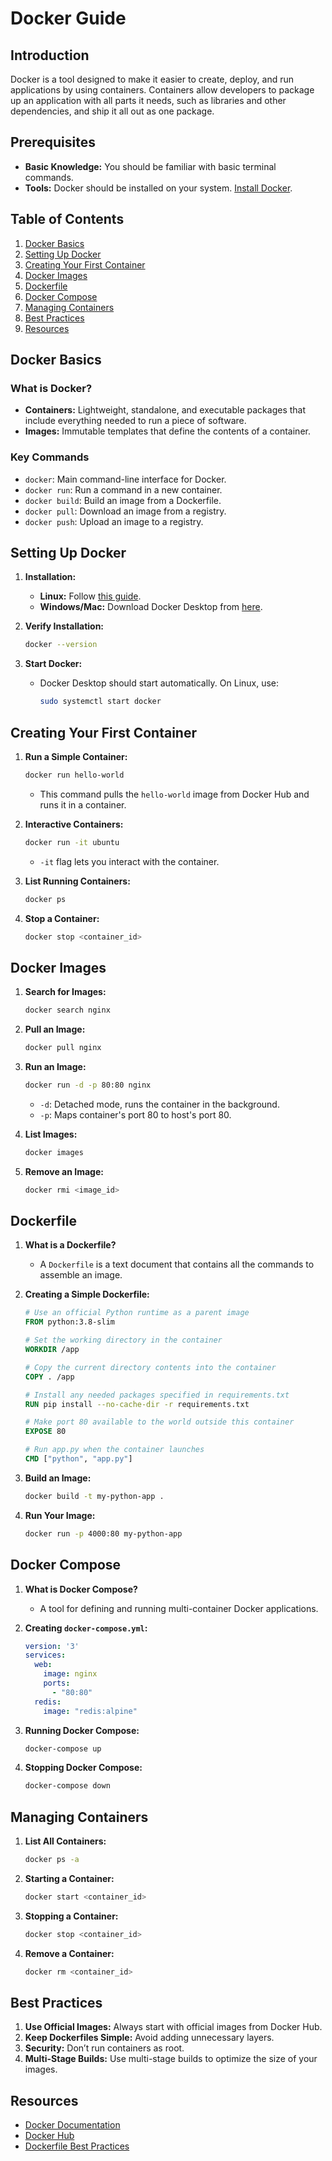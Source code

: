 # Docker Guide

## Introduction

Docker is a tool designed to make it easier to create, deploy, and run applications by using containers. Containers allow developers to package up an application with all parts it needs, such as libraries and other dependencies, and ship it all out as one package.

## Prerequisites

- **Basic Knowledge:** You should be familiar with basic terminal commands.
- **Tools:** Docker should be installed on your system. [Install Docker](https://docs.docker.com/get-docker/).

## Table of Contents

1. [Docker Basics](#docker-basics)
2. [Setting Up Docker](#setting-up-docker)
3. [Creating Your First Container](#creating-your-first-container)
4. [Docker Images](#docker-images)
5. [Dockerfile](#dockerfile)
6. [Docker Compose](#docker-compose)
7. [Managing Containers](#managing-containers)
8. [Best Practices](#best-practices)
9. [Resources](#resources)

## Docker Basics

### What is Docker?
- **Containers:** Lightweight, standalone, and executable packages that include everything needed to run a piece of software.
- **Images:** Immutable templates that define the contents of a container.

### Key Commands
- `docker`: Main command-line interface for Docker.
- `docker run`: Run a command in a new container.
- `docker build`: Build an image from a Dockerfile.
- `docker pull`: Download an image from a registry.
- `docker push`: Upload an image to a registry.

## Setting Up Docker

1. **Installation:**
   - **Linux:** Follow [this guide](https://docs.docker.com/engine/install/ubuntu/).
   - **Windows/Mac:** Download Docker Desktop from [here](https://docs.docker.com/get-docker/).

2. **Verify Installation:**
   ```bash
   docker --version
   ```

3. **Start Docker:**
   - Docker Desktop should start automatically. On Linux, use:
     ```bash
     sudo systemctl start docker
     ```

## Creating Your First Container

1. **Run a Simple Container:**
   ```bash
   docker run hello-world
   ```
   - This command pulls the `hello-world` image from Docker Hub and runs it in a container.

2. **Interactive Containers:**
   ```bash
   docker run -it ubuntu
   ```
   - `-it` flag lets you interact with the container.

3. **List Running Containers:**
   ```bash
   docker ps
   ```

4. **Stop a Container:**
   ```bash
   docker stop <container_id>
   ```

## Docker Images

1. **Search for Images:**
   ```bash
   docker search nginx
   ```

2. **Pull an Image:**
   ```bash
   docker pull nginx
   ```

3. **Run an Image:**
   ```bash
   docker run -d -p 80:80 nginx
   ```
   - `-d`: Detached mode, runs the container in the background.
   - `-p`: Maps container's port 80 to host's port 80.

4. **List Images:**
   ```bash
   docker images
   ```

5. **Remove an Image:**
   ```bash
   docker rmi <image_id>
   ```

## Dockerfile

1. **What is a Dockerfile?**
   - A `Dockerfile` is a text document that contains all the commands to assemble an image.

2. **Creating a Simple Dockerfile:**
   ```Dockerfile
   # Use an official Python runtime as a parent image
   FROM python:3.8-slim

   # Set the working directory in the container
   WORKDIR /app

   # Copy the current directory contents into the container
   COPY . /app

   # Install any needed packages specified in requirements.txt
   RUN pip install --no-cache-dir -r requirements.txt

   # Make port 80 available to the world outside this container
   EXPOSE 80

   # Run app.py when the container launches
   CMD ["python", "app.py"]
   ```

3. **Build an Image:**
   ```bash
   docker build -t my-python-app .
   ```

4. **Run Your Image:**
   ```bash
   docker run -p 4000:80 my-python-app
   ```

## Docker Compose

1. **What is Docker Compose?**
   - A tool for defining and running multi-container Docker applications.

2. **Creating `docker-compose.yml`:**
   ```yaml
   version: '3'
   services:
     web:
       image: nginx
       ports:
         - "80:80"
     redis:
       image: "redis:alpine"
   ```

3. **Running Docker Compose:**
   ```bash
   docker-compose up
   ```

4. **Stopping Docker Compose:**
   ```bash
   docker-compose down
   ```

## Managing Containers

1. **List All Containers:**
   ```bash
   docker ps -a
   ```

2. **Starting a Container:**
   ```bash
   docker start <container_id>
   ```

3. **Stopping a Container:**
   ```bash
   docker stop <container_id>
   ```

4. **Remove a Container:**
   ```bash
   docker rm <container_id>
   ```

## Best Practices

1. **Use Official Images:** Always start with official images from Docker Hub.
2. **Keep Dockerfiles Simple:** Avoid adding unnecessary layers.
3. **Security:** Don’t run containers as root.
4. **Multi-Stage Builds:** Use multi-stage builds to optimize the size of your images.

## Resources

- [Docker Documentation](https://docs.docker.com/)
- [Docker Hub](https://hub.docker.com/)
- [Dockerfile Best Practices](https://docs.docker.com/develop/develop-images/dockerfile_best-practices/)

